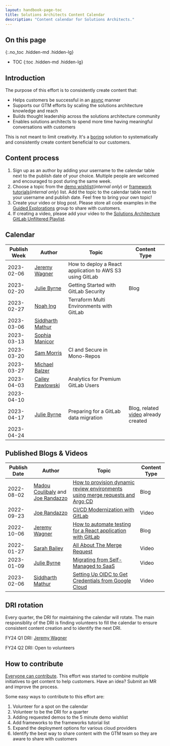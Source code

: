 ```yaml
---
layout: handbook-page-toc
title: Solutions Architects Content Calendar
description: "Content calendar for Solutions Architects."
---
```

## On this page
{:.no_toc .hidden-md .hidden-lg}

- TOC
{:toc .hidden-md .hidden-lg}

## Introduction

The purpose of this effort is to consistently create content that:

- Helps customers be successful in an [async](https://about.gitlab.com/company/culture/all-remote/asynchronous/) manner
- Supports our GTM efforts by scaling the solutions architecture knowledge and reach
- Builds thought leadership across the solutions architecture community
- Enables solutions architects to spend more time having meaningful conversations with customers

This is not meant to limit creativity. It's a [boring](/handbook/values/#boring-solutions) solution to systematically and consistently create content beneficial to our customers. 

## Content process

1. Sign up as an author by adding your username to the calendar table next to the publish date of your choice. Multiple people are welcomed and encouraged to post during the same week.
2. Choose a topic from the [demo wishlist](https://drive.google.com/drive/u/0/search?q=title:%225%20Minute%20Demo%20Framework:%20Demo%20Wishlist%22%20type:document)(_internal only_) or [framework tutorials](https://drive.google.com/drive/u/0/search?q=title:%22Framework%20Tutorials%22%20type:sheet)(_internal only_) list. Add the topic to the calendar table next to your username and publish date. Feel free to bring your own topic!
3. Create your video or blog post. Please store all code examples in the [Guided Explorations](https://gitlab.com/guided-explorations) group to share with customers.
4. If creating a video, please add your video to the [Solutions Architecture GitLab Unfiltered Playlist](https://www.youtube.com/playlist?list=PL05JrBw4t0Ko87g05LlHroe7eLPzCPJUY).

## Calendar

| Publish Week | Author                                            | Topic                                                    | Content Type |
|--------------|---------------------------------------------------|----------------------------------------------------------|--------------|
| 2023-02-06   | [Jeremy Wagner](https://gitlab.com/jeremywagner)  | How to deploy a React application to AWS S3 using GitLab |              |
| 2023-02-20   | [Julie Byrne](https://gitlab.com/juliebyrne)      | Getting Started with GitLab Security                     | Blog         |
| 2023-02-27   | [Noah Ing](https://gitlab.com/noah.ing)           | Terraform Multi Environments with GitLab                 |              |
| 2023-03-06   | [Siddharth Mathur](https://gitlab.com/smathur-gl) |                                                          |              |
| 2023-03-13   | [Sophia Manicor](https://gitlab.com/smanicor)     |                                                          |              |
| 2023-03-20   | [Sam Morris](https://gitlab.com/sam)              | CI and Secure in Mono-Repos                              |              |
| 2023-03-27   | [Michael Balzer](https://gitlab.com/mbalzer)      |                                                          |              |
| 2023-04-03   | [Cailey Pawlowski](https://gitlab.com/cpawlowski) | Analytics for Premium GitLab Users                       |              |
| 2023-04-10   |                                                   |                                                          |              |
| 2023-04-17   | [Julie Byrne](https://gitlab.com/juliebyrne)             |  Preparing for a GitLab data migration  | Blog, related [video](https://youtu.be/L11mZqQKuwo) already created |
| 2023-04-24   |                                                   |                                                          |              |

## Published Blogs & Videos

| Publish Date | Author                                                                                       | Topic                                                                                                                                            | Content Type |
|--------------|----------------------------------------------------------------------------------------------|--------------------------------------------------------------------------------------------------------------------------------------------------|--------------|
| 2022-08-02   | [Madou Coulibaly](https://gitlab.com/madou) and [Joe Randazzo](https://gitlab.com/jrandazzo) | [ How to provision dynamic review environments using merge requests and Argo CD ]( /blog/2022/08/02/how-to-provision-reviewops/ )                | Blog         |
| 2022-09-23   | [Joe Randazzo](https://gitlab.com/jrandazzo)                                                 | [ CI/CD Modernization with GitLab ]( https://www.youtube.com/watch?v=QGAaif8lY0A&ab_channel=GitLabUnfiltered )                                   | Video        |
| 2022-10-06   | [Jeremy Wagner]( https://gitlab.com/jeremywagner )                                           | [ How to automate testing for a React application with GitLab ]( /blog/2022/11/01/how-to-automate-testing-for-a-react-application-with-gitlab/ ) | Blog         |
| 2022-01-27   | [ Sarah Bailey ]( https://gitlab.com/sbailey1 )                                              | [ All About The Merge Request ]( https://www.youtube.com/watch?v=eTIVgyknA9w )                                                                   | Video        |
|   2023-01-09  | [Julie Byrne](https://gitlab.com/juliebyrne) | [Migrating from Self-Managed to SaaS](https://youtu.be/L11mZqQKuwo)     | Video |
|   2023-02-06  | [Siddharth Mathur](https://gitlab.com/smathur) | [Setting Up OIDC to Get Credentials from Google Cloud](https://www.youtube.com/watch?v=Psfy3dIa6w8&list=PL05JrBw4t0KrjbWGBOq710-WAUpQTVial)     | Video |

## DRI rotation

Every quarter, the DRI for maintaining the calendar will rotate. The main responsiblity of the DRI is finding volunteers to fill the calendar to ensure consistent content creation and to identify the next DRI.

FY24 Q1 DRI: [Jeremy Wagner](https://gitlab.com/jeremywagner)

FY24 Q2 DRI: Open to volunteers

## How to contribute

[Everyone can contribute](https://about.gitlab.com/company/mission/#background). This effort was started to combine multiple initiatives to get content to help customers. Have an idea? Submit an MR and improve the process.

Some easy ways to contribute to this effort are:

1. Volunteer for a spot on the calendar
2. Volunteer to be the DRI for a quarter
3. Adding requested demos to the 5 minute demo wishlist
4. Add frameworks to the frameworks tutorial list
5. Expand the deployment options for various cloud providers
6. Identify the best way to share content with the GTM team so they are aware to share with customers
